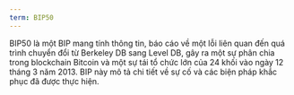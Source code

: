 ```yaml
---
term: BIP50
---
```


BIP50 là một BIP mang tính thông tin, báo cáo về một lỗi liên quan đến quá trình chuyển đổi từ Berkeley DB sang Level DB, gây ra một sự phân chia trong blockchain Bitcoin và một sự tái tổ chức lớn của 24 khối vào ngày 12 tháng 3 năm 2013. BIP này mô tả chi tiết về sự cố và các biện pháp khắc phục đã được thực hiện.